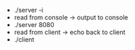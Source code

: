 * ./server -i
* read from console -> output to console
* ./server 8080
* read from client -> echo back to client
* ./client 